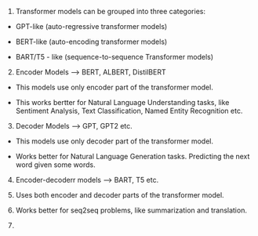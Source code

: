 1. Transformer models can be grouped into three categories:
* GPT-like (auto-regressive transformer models)

* BERT-like (auto-encoding transformer models)

* BART/T5 - like (sequence-to-sequence Transformer models)
2. Encoder Models --> BERT, ALBERT, DistilBERT
* This models use only encoder part of the transformer model. 

* This works bertter for Natural Language Understanding tasks, like Sentiment Analysis, Text Classification, Named Entity Recognition etc.
3. Decoder Models --> GPT, GPT2 etc. 
* This models use only decoder part of the transformer model.

* Works better for Natural Language Generation tasks. Predicting the next word given some words. 
4. Encoder-decoderr models --> BART, T5 etc.

5. Uses both encoder and decoder parts of the transformer model.

6. Works better for seq2seq problems, like summarization and translation.

7. 
